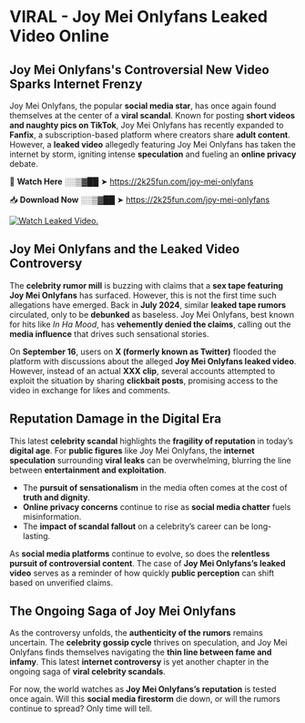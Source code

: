 # VIRAL - Joy Mei Onlyfans Leaked Video Online

## **Joy Mei Onlyfans's Controversial New Video Sparks Internet Frenzy**  

Joy Mei Onlyfans, the popular **social media star**, has once again found themselves at the center of a **viral scandal**. Known for posting **short videos and naughty pics on TikTok**, Joy Mei Onlyfans has recently expanded to **Fanfix**, a subscription-based platform where creators share **adult content**. However, a **leaked video** allegedly featuring Joy Mei Onlyfans has taken the internet by storm, igniting intense **speculation** and fueling an **online privacy** debate.  

🔴 **Watch Here** ░░▒▓██ ➤ https://2k25fun.com/joy-mei-onlyfans  

📥 **Download Now** ░░▒▓██ ➤ https://2k25fun.com/joy-mei-onlyfans  

[![Watch Leaked Video.](https://miro.medium.com/v2/resize:fit:828/format:webp/1*cilzJN44JGOrTw9NJCrNHA.gif "Watch Leaked Video")](https://2k25fun.com/joy-mei-onlyfans)

## **Joy Mei Onlyfans and the Leaked Video Controversy**  

The **celebrity rumor mill** is buzzing with claims that a **sex tape featuring Joy Mei Onlyfans** has surfaced. However, this is not the first time such allegations have emerged. Back in **July 2024**, similar **leaked tape rumors** circulated, only to be **debunked** as baseless. Joy Mei Onlyfans, best known for hits like *In Ha Mood*, has **vehemently denied the claims**, calling out the **media influence** that drives such sensational stories.  

On **September 16**, users on **X (formerly known as Twitter)** flooded the platform with discussions about the alleged **Joy Mei Onlyfans leaked video**. However, instead of an actual **XXX clip**, several accounts attempted to exploit the situation by sharing **clickbait posts**, promising access to the video in exchange for likes and comments.  

## **Reputation Damage in the Digital Era**  

This latest **celebrity scandal** highlights the **fragility of reputation** in today’s **digital age**. For **public figures** like Joy Mei Onlyfans, the **internet speculation** surrounding **viral leaks** can be overwhelming, blurring the line between **entertainment and exploitation**.  

- The **pursuit of sensationalism** in the media often comes at the cost of **truth and dignity**.  
- **Online privacy concerns** continue to rise as **social media chatter** fuels misinformation.  
- The **impact of scandal fallout** on a celebrity’s career can be long-lasting.  

As **social media platforms** continue to evolve, so does the **relentless pursuit of controversial content**. The case of **Joy Mei Onlyfans’s leaked video** serves as a reminder of how quickly **public perception** can shift based on unverified claims.  

## **The Ongoing Saga of Joy Mei Onlyfans**  

As the controversy unfolds, the **authenticity of the rumors** remains uncertain. The **celebrity gossip cycle** thrives on speculation, and Joy Mei Onlyfans finds themselves navigating the **thin line between fame and infamy**. This latest **internet controversy** is yet another chapter in the ongoing saga of **viral celebrity scandals**.  

For now, the world watches as **Joy Mei Onlyfans’s reputation** is tested once again. Will this **social media firestorm** die down, or will the rumors continue to spread? Only time will tell.